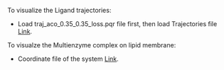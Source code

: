 To visualize the Ligand trajectories: <br>
- Load traj_aco_0.35_0.35_loss.pqr file first, then load Trajectories file [Link](https://drive.google.com/file/d/1Ey-KkLA0CyQgcsT1iDzVAMvOdcslN5Ko/view?usp=drive_link).

To visualze the Multienzyme complex on lipid membrane: <br>
- Coordinate file of the system [Link](https://drive.google.com/file/d/1Xy1z--XV9IEfbB9zoV4bSOkeq5pWuSqo/view?usp=drive_link).
